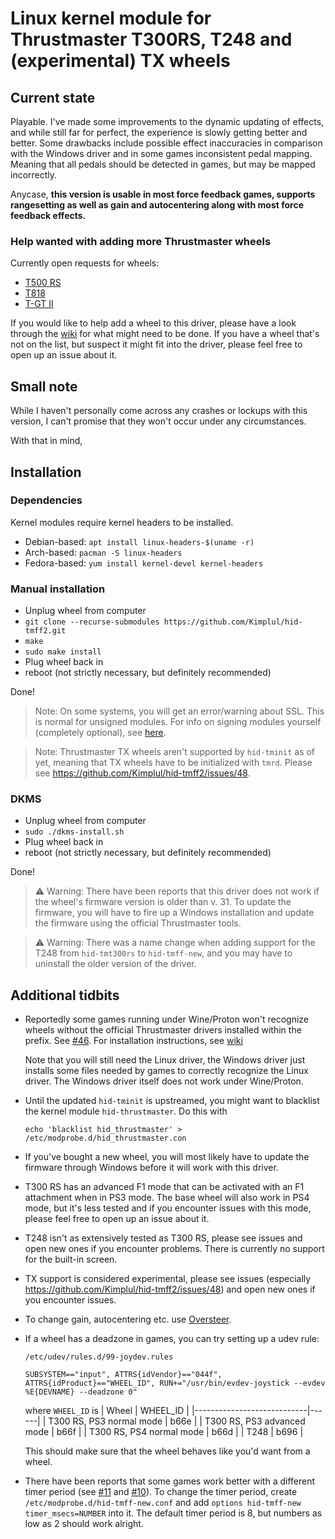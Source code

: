 # Linux kernel module for Thrustmaster T300RS, T248 and (experimental) TX wheels

## Current state
Playable. I've made some improvements to the dynamic updating of effects, and
while still far for perfect, the experience is slowly getting better and better.
Some drawbacks include possible effect inaccuracies in comparison with the Windows driver and in some
games inconsistent pedal mapping. Meaning that all pedals should be detected in games, but may be mapped incorrectly.

Anycase, **this version is usable in most force feedback games, supports
rangesetting as well as gain and autocentering along with most force feedback effects.**

### Help wanted with adding more Thrustmaster wheels

Currently open requests for wheels:

+ [T500 RS](https://github.com/Kimplul/hid-tmff2/issues/18)
+ [T818](https://github.com/Kimplul/hid-tmff2/issues/58)
+ [T-GT II](https://github.com/Kimplul/hid-tmff2/issues/55)

If you would like to help add a wheel to this driver, please have a look through the
[wiki](https://github.com/Kimplul/hid-tmff2/wiki#how-to-add-in-support-for-a-new-t-series-wheel) for what might need to be done.
If you have a wheel that's not on the list, but suspect it might fit into the driver, please feel free to open up an issue about it.

## Small note
    
While I haven't personally come across any crashes or lockups with this
version, I can't promise that they won't occur under any circumstances.

With that in mind,

## Installation

### Dependencies

Kernel modules require kernel headers to be installed.

+ Debian-based: `apt install linux-headers-$(uname -r)`
+ Arch-based: `pacman -S linux-headers`
+ Fedora-based: `yum install kernel-devel kernel-headers`


### Manual installation

+ Unplug wheel from computer
+ `git clone --recurse-submodules https://github.com/Kimplul/hid-tmff2.git`
+ `make`
+ `sudo make install`
+ Plug wheel back in
+ reboot (not strictly necessary, but definitely recommended)
    
Done!

> Note: On some systems, you will get an error/warning about SSL. This is normal for unsigned modules. For info on signing modules yourself (completely optional), see [here](https://www.kernel.org/doc/html/latest/admin-guide/module-signing.html?highlight=module%20signing).

> Note: Thrustmaster TX wheels aren't supported by `hid-tminit` as of yet, meaning that TX wheels have to be initialized with `tmrd`. Please see https://github.com/Kimplul/hid-tmff2/issues/48.

### DKMS

+ Unplug wheel from computer
+ `sudo ./dkms-install.sh`
+ Plug wheel back in
+ reboot (not strictly necessary, but definitely recommended)

Done!
> :warning: Warning: There have been reports that this driver does not work if the wheel's firmware version is older than v. 31.
> To update the firmware, you will have to fire up a Windows installation and update the firmware using the official Thrustmaster tools.

> :warning: Warning: There was a name change when adding support for the T248 from `hid-tmt300rs` to `hid-tmff-new`,
> and you may have to uninstall the older version of the driver.

## Additional tidbits

+ Reportedly some games running under Wine/Proton won't recognize wheels without the official Thrustmaster drivers installed within the prefix. See [#46](https://github.com/Kimplul/hid-tmff2/issues/46#issuecomment-1199080845). For installation instructions, see [wiki](https://github.com/Kimplul/hid-tmff2/wiki)

  Note that you will still need the Linux driver, the Windows driver just installs some files needed by games to correctly recognize the Linux driver. The Windows driver itself does not work under Wine/Proton.

+ Until the updated `hid-tminit` is upstreamed, you might want to blacklist the kernel module `hid-thrustmaster`. Do this with
    ```
    echo 'blacklist hid_thrustmaster' > /etc/modprobe.d/hid_thrustmaster.con
    ```

+ If you've bought a new wheel, you will most likely have to update the firmware through Windows before it will work with this driver.

+ T300 RS has an advanced F1 mode that can be activated with an F1 attachment when in PS3 mode. The base wheel will also work in PS4 mode,
 but it's less tested and if you encounter issues with this mode, please feel free to open up an issue about it.
 
+ T248 isn't as extensively tested as T300 RS, please see issues and open new ones if you encounter problems.
  There is currently no support for the built-in screen.

+ TX support is considered experimental, please see issues (especially https://github.com/Kimplul/hid-tmff2/issues/48) and open new ones
  if you encounter issues.

+ To change gain, autocentering etc. use [Oversteer](https://github.com/berarma/oversteer).

+ If a wheel has a deadzone in games, you can try setting up a udev rule:
    
    `/etc/udev/rules.d/99-joydev.rules`

    ```
    SUBSYSTEM=="input", ATTRS{idVendor}=="044f", ATTRS{idProduct}=="WHEEL_ID", RUN+="/usr/bin/evdev-joystick --evdev %E{DEVNAME} --deadzone 0"
    ```
    
    where `WHEEL_ID` is
    | Wheel                      | WHEEL_ID   |
    |----------------------------|------|
    | T300 RS, PS3 normal mode   | b66e |
    | T300 RS, PS3 advanced mode | b66f |
    | T300 RS, PS4 normal mode   | b66d |
    | T248                       | b696 |


    This should make sure that the wheel behaves like you'd want from a wheel.

+ There have been reports that some games work better with a different timer period (see [#11](https://github.com/Kimplul/hid-tmff2/issues/11) and [#10](https://github.com/Kimplul/hid-tmff2/issues/10)). To change the timer period, create `/etc/modprobe.d/hid-tmff-new.conf` and add `options hid-tmff-new timer_msecs=NUMBER` into it. The default timer period is 8, but numbers as low as 2 should work alright.
